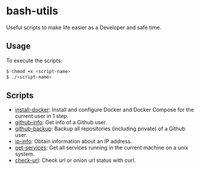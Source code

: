 # bash-utils

Useful scripts to make life easier as a Developer and safe time.

## Usage

To execute the scripts:

```bash
$ chmod +x <script-name>
$ ./<script-name>
```

## Scripts

- [install-docker](https://github.com/cavoq/useful-scripts/blob/master/install-docker.sh): Install and configure Docker and Docker Compose for the current user in 1 step.
- [github-info](https://github.com/cavoq/useful-scripts/blob/master/github-info.sh): Get info of a Github user.
- [github-backup](https://github.com/cavoq/useful-scripts/blob/master/github-backup.sh): Backup all repositories (including private) of a Github user.
- [ip-info](https://github.com/cavoq/useful-scripts/blob/master/ip-info.sh): Obtain information about an IP address.
- [get-services](https://github.com/cavoq/useful-scripts/blob/master/get-services.sh): Get all services running in the current machine on a unix system.
- [check-url](https://github.com/cavoq/useful-scripts/blob/master/check-url.sh): Check url or onion url status with curl.